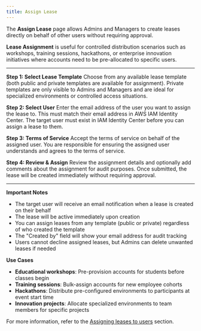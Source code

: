 ```yaml
---
title: Assign Lease
---
```


The **Assign Lease** page allows Admins and Managers to create leases directly on behalf of other users without requiring approval.

**Lease Assignment** is useful for controlled distribution scenarios such as workshops, training sessions, hackathons, or enterprise innovation initiatives where accounts need to be pre-allocated to specific users.

---

**Step 1: Select Lease Template**
Choose from any available lease template (both public and private templates are available for assignment). Private templates are only visible to Admins and Managers and are ideal for specialized environments or controlled access situations.

**Step 2: Select User**
Enter the email address of the user you want to assign the lease to. This must match their email address in AWS IAM Identity Center. The target user must exist in IAM Identity Center before you can assign a lease to them.

**Step 3: Terms of Service**
Accept the terms of service on behalf of the assigned user. You are responsible for ensuring the assigned user understands and agrees to the terms of service.

**Step 4: Review & Assign**
Review the assignment details and optionally add comments about the assignment for audit purposes. Once submitted, the lease will be created immediately without requiring approval.

---

**Important Notes**

- The target user will receive an email notification when a lease is created on their behalf
- The lease will be active immediately upon creation
- You can assign leases from any template (public or private) regardless of who created the template
- The "Created by" field will show your email address for audit tracking
- Users cannot decline assigned leases, but Admins can delete unwanted leases if needed

**Use Cases**

- **Educational workshops**: Pre-provision accounts for students before classes begin
- **Training sessions**: Bulk-assign accounts for new employee cohorts
- **Hackathons**: Distribute pre-configured environments to participants at event start time
- **Innovation projects**: Allocate specialized environments to team members for specific projects

For more information, refer to the [Assigning leases to users](https://docs.aws.amazon.com/solutions/latest/innovation-sandbox-on-aws/manager-guide.html#assigning-leases) section.
